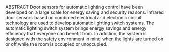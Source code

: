 ABSTRACT
    Door sensors for automatic lighting control have been developed on a large scale for energy saving and security reasons. Infrared door sensors based on combined electrical and electronic circuit technology are used to develop  automatic lighting switch systems. The automatic lighting switch system brings energy savings and  energy efficiency that everyone can benefit from. In addition, the system is designed with the safety environment in mind when the lights are turned on or off while the room is occupied or unoccupied.